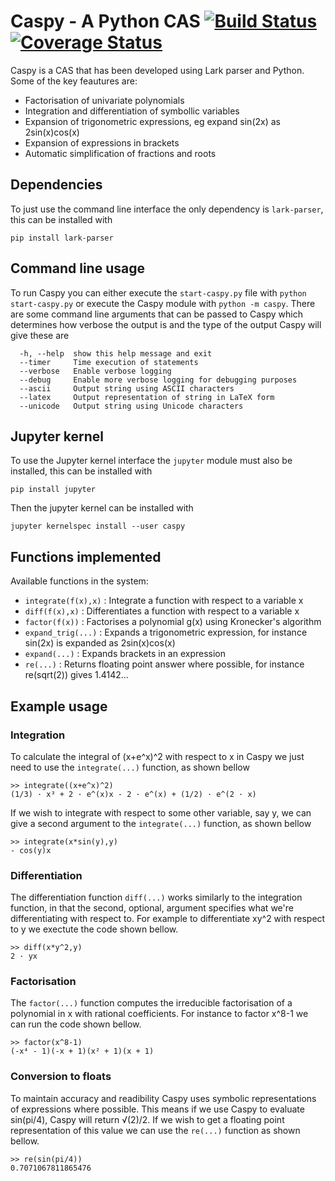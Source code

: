 # Caspy - A Python CAS [![Build Status](https://travis-ci.com/TomJamesGray/caspy.svg?token=yxBfcpPGRY4dC137hKoE&branch=master)](https://travis-ci.com/TomJamesGray/caspy) [![Coverage Status](https://coveralls.io/repos/github/TomJamesGray/caspy/badge.svg?branch=master&t=zN99sx)](https://coveralls.io/github/TomJamesGray/caspy?branch=master)

Caspy is a CAS that has been developed using Lark parser and Python. Some of the key feautures
are:

- Factorisation of univariate polynomials
- Integration and differentiation of symbollic variables
- Expansion of trigonometric expressions, eg expand sin(2x) as 2sin(x)cos(x)
- Expansion of expressions in brackets
- Automatic simplification of fractions and roots


## Dependencies
To just use the command line interface the only dependency is `lark-parser`, this can be installed with
```
pip install lark-parser
```

## Command line usage
To run Caspy you can either execute the `start-caspy.py` file with `python start-caspy.py` or execute the Caspy
module with `python -m caspy`. There are some command line arguments that can be passed to Caspy which determines how
verbose the output is and the type of the output Caspy will give these are
```
  -h, --help  show this help message and exit
  --timer     Time execution of statements
  --verbose   Enable verbose logging
  --debug     Enable more verbose logging for debugging purposes
  --ascii     Output string using ASCII characters
  --latex     Output representation of string in LaTeX form
  --unicode   Output string using Unicode characters

```

## Jupyter kernel
To use the Jupyter kernel interface the `jupyter` module must also be installed, this can be installed with
```
pip install jupyter
```
Then the jupyter kernel can be installed with 

```jupyter kernelspec install --user caspy```

## Functions implemented

Available functions in the system:

- `integrate(f(x),x)` : Integrate a function with respect to a variable x
- `diff(f(x),x)` : Differentiates a function with respect to a variable x
- `factor(f(x))` : Factorises a polynomial g(x) using Kronecker's algorithm
- `expand_trig(...)` : Expands a trigonometric expression, for instance
                      sin(2x) is expanded as 2sin(x)cos(x)
- `expand(...)` : Expands brackets in an expression 
- `re(...)` : Returns floating point answer where possible, for instance
            re(sqrt(2)) gives 1.4142...
            
## Example usage

### Integration
To calculate the integral of (x+e^x)^2 with respect to x in Caspy we just need to use the
`integrate(...)` function, as shown bellow

```
>> integrate((x+e^x)^2)
(1/3) · x³ + 2 · e^(x)x - 2 · e^(x) + (1/2) · e^(2 · x)
```

If we wish to integrate with respect to some other variable, say y, we can give a second argument to the
`integrate(...)` function, as shown bellow
```
>> integrate(x*sin(y),y)
- cos(y)x
```

### Differentiation
The differentiation function `diff(...)` works similarly to the integration function, in that the second, optional, argument specifies what we're differentiating with respect to. For example to differentiate 
xy^2
with respect to y we exectute the code shown bellow.
```
>> diff(x*y^2,y)
2 · yx
```

### Factorisation
The `factor(...)` function computes the irreducible factorisation of a polynomial 
in x with rational coefficients. For instance to factor x^8-1 we can run the code shown bellow.
```
>> factor(x^8-1)
(-x⁴ - 1)(-x + 1)(x² + 1)(x + 1)
```

### Conversion to floats
To maintain accuracy and readibility Caspy uses symbolic representations of expressions where possible.
This means if we use Caspy to evaluate sin(pi/4), Caspy will return √(2)/2. If we wish to get a floating point representation of this value we can use the `re(...)` function as shown bellow.
```
>> re(sin(pi/4))
0.7071067811865476
```
